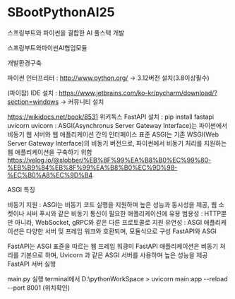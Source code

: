 # SBootPythonAI25
스프링부트와 파이썬을 결합한 AI 풀스택 개발

스프링부트와파이썬AI협업모듈

개발환경구축

파이썬 인터프리터 : http://www.python.org/ -> 3.12버전 설치(3.8이상필수)

(파이참) IDE 설치 : https://www.jetbrains.com/ko-kr/pycharm/download/?section=windows -> 커뮤니티 설치

https://wikidocs.net/book/8531 위키독스
FastAPI 설치 : pip install fastapi uvicorn uvicorn : ASGI(Asynchronus Server Gateway Interface)는 파이썬에서 비동기 웹 서버와 웹 애플리케이션 간의 인터페이스 
표준 ASGI는 기존 WSGI(Web Server Gateway Interface)의 비동기 버전으로, 파이썬에서 비동기 처리를 지원하는 웹 애플리케이션을 구축하기 위함 https://velog.io/@slobber/%EB%8F%99%EA%B8%B0%EC%99%80-%EB%B9%84%EB%8F%99%EA%B8%B0%EC%9D%98-%EC%B0%A8%EC%9D%B4

ASGI 특징

비동기 지원 : ASGI는 비동기 코드 실행을 지원하며 높은 성능과 동시성을 제공, 웹 소켓이나 서버 푸시와 같은 비동기 통신이 필요한 애플리케이션에 유용 범용성 : HTTP뿐만 아니라, WebSocket, gRPC와 같은 다른 프로토콜로 지원 유연성 : ASGI 애플리케이션은 다양한 서버 및 프레임 워크와 호환되며, 모듈식으로 구성 FastAPI와 ASGI

FastAPI는 ASGI 표쥰을 따르는 웹 프레임 워킁미 FastAPI 애플리케이션은 비동기 처리를 기본으로 하며, Uvicorn 과 같은 ASGI 서버를 사용하며 높은 성능을 제공 FastAPI 서버 실행

main.py 실행 terminal에서 D:\pythonWorkSpace > uvicorn main:app --reload --port 8001 (위치확인)

